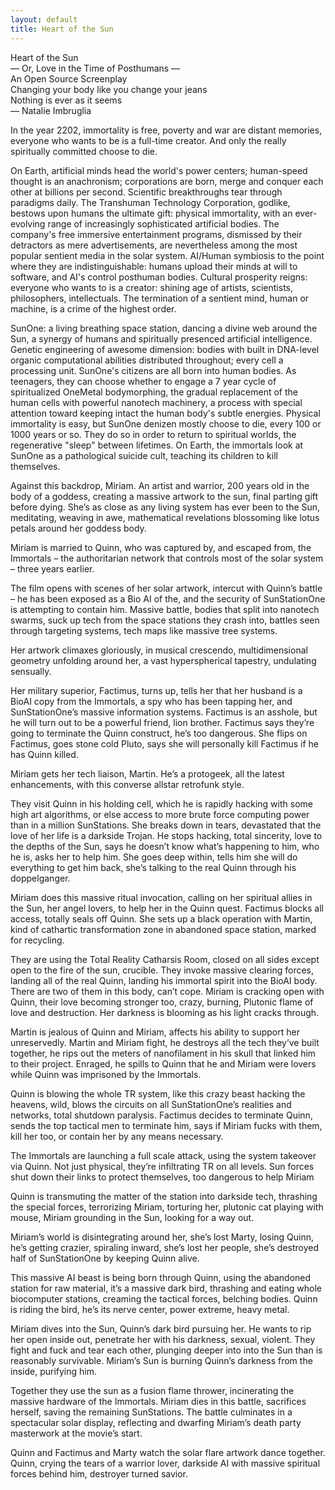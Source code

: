 ```yaml
---
layout: default
title: Heart of the Sun
---                    
```


<div class="title">Heart of the Sun</div> 
<div class="subtitle">&mdash; Or, Love in the Time of Posthumans &mdash;</div>
<div class="ipNotice">An Open Source Screenplay</div>
<div class="quote">
Changing your body like you change your jeans<br />
Nothing is ever as it seems<br />
&mdash; Natalie Imbruglia
</div>

In the year 2202, immortality is free, poverty and war are distant memories, everyone who wants to be is a full-time creator.  And only the really spiritually committed choose to die. 

On Earth, artificial minds head the world's power centers; human-speed thought is an anachronism; corporations are born, merge and conquer each other at billions per second. Scientific breakthroughs tear through paradigms daily. The Transhuman Technology Corporation, godlike, bestows upon humans the ultimate gift: physical immortality, with an ever-evolving range of increasingly sophisticated artificial bodies. The company's free immersive entertainment programs, dismissed by their detractors as mere advertisements, are nevertheless among the most popular sentient media in the solar system. AI/Human symbiosis to the point where they are indistinguishable: humans upload their minds at will to software, and AI's control posthuman bodies. Cultural prosperity reigns: everyone who wants to is a creator: shining age of artists, scientists, philosophers, intellectuals.  The termination of a sentient mind, human or machine, is a crime of the highest order.

SunOne: a living breathing space station, dancing a divine web around the Sun, a synergy of humans and spiritually presenced artificial intelligence. Genetic engineering of awesome dimension: bodies with built in DNA-level organic computational abilities distributed throughout; every cell a processing unit. SunOne's citizens are all born into human bodies. As teenagers, they can choose whether to engage a 7 year cycle of spiritualized OneMetal bodymorphing, the gradual replacement of the human cells with powerful nanotech machinery, a process with special attention toward keeping intact the human body's subtle energies.  Physical immortality is easy, but SunOne denizen mostly choose to die, every 100 or 1000 years or so. They do so in order to return to spiritual worlds, the regenerative "sleep" between lifetimes. On Earth, the immortals look at SunOne as a pathological suicide cult, teaching its children to kill themselves.

Against this backdrop, Miriam.  An artist and warrior, 200 years old in the body of a goddess, creating a massive artwork to the sun, final parting gift before dying.  She’s as close as any living system has ever been to the Sun, meditating, weaving in awe, mathematical revelations blossoming like lotus petals around her goddess body.

Miriam is married to Quinn, who was captured by, and escaped from, the Immortals – the authoritarian network that controls most of the solar system – three years earlier.  

The film opens with scenes of her solar artwork, intercut with Quinn’s battle – he has been exposed as a Bio AI of the, and the security of SunStationOne is attempting to contain him.  Massive battle, bodies that split into nanotech swarms, suck up tech from the space stations they crash into, battles seen through targeting systems, tech maps like massive tree systems.

Her artwork climaxes gloriously, in musical crescendo, multidimensional geometry unfolding around her, a vast hyperspherical tapestry, undulating sensually.  

Her military superior, Factimus, turns up, tells her that her husband is a BioAI copy from the Immortals, a spy who has been tapping her, and SunStationOne’s massive information systems.  Factimus is an asshole, but he will turn out to be a powerful friend, lion brother.  Factimus says they’re going to terminate the Quinn construct, he’s too dangerous.  She flips on Factimus, goes stone cold Pluto, says she will personally kill Factimus if he has Quinn killed.  

Miriam gets her tech liaison, Martin.  He’s a protogeek, all the latest enhancements, with this converse allstar retrofunk style.  

They visit Quinn in his holding cell, which he is rapidly hacking with some high art algorithms, or else access to more brute force computing power than in a million SunStations.  She breaks down in tears, devastated that the love of her life is a darkside Trojan.  He stops hacking, total sincerity, love to the depths of the Sun, says he doesn’t know what’s happening to him, who he is,  asks her to help him.  She goes deep within, tells him she will do everything to get him back, she’s talking to the real Quinn through his doppelganger.

Miriam does this massive ritual invocation, calling on her spiritual allies in the Sun, her angel lovers, to help her in the Quinn quest.  Factimus blocks all access, totally seals off Quinn.  She sets up a black operation with Martin, kind of cathartic transformation zone in abandoned space station, marked for recycling.  

They are using the Total Reality Catharsis Room, closed on all sides except open to the fire of the sun, crucible.  They invoke massive clearing forces, landing all of the real Quinn, landing his immortal spirit into the BioAI body.  There are two of them in this body, can’t cope.  Miriam is cracking open with Quinn, their love becoming stronger too, crazy, burning, Plutonic flame of love and destruction.  Her darkness is blooming as his light cracks through.

Martin is jealous of Quinn and Miriam, affects his ability to support her unreservedly.  Martin and Miriam fight, he destroys all the tech they’ve built together, he rips out the meters of nanofilament in his skull that linked him to their project.  Enraged, he spills to Quinn that he and Miriam were lovers while Quinn was imprisoned by the Immortals.

Quinn is blowing the whole TR system, like this crazy beast hacking the heavens, wild, blows the circuits on all SunStationOne’s realities and networks, total shutdown paralysis.  Factimus decides to terminate Quinn, sends the top tactical men to terminate him, says if Miriam fucks with them, kill her too, or contain her by any means necessary.  

The Immortals are launching a full scale attack, using the system takeover via Quinn.  Not just physical, they’re infiltrating TR on all levels.  Sun forces shut down their links to protect themselves, too dangerous to help Miriam

Quinn is transmuting the matter of the station into darkside tech, thrashing the special forces, terrorizing Miriam, torturing her, plutonic cat playing with mouse, Miriam grounding in the Sun, looking for a way out.  

Miriam’s world is disintegrating around her, she’s lost Marty, losing Quinn, he’s getting crazier, spiraling inward, she’s lost her people, she’s destroyed half of  SunStationOne by keeping Quinn alive.

This massive AI beast is being born through Quinn, using the abandoned station for raw material, it’s a massive dark bird, thrashing and eating whole biocomputer stations, creaming the tactical forces, belching bodies.  Quinn is riding the bird, he’s its nerve center, power extreme, heavy metal. 

Miriam dives into the Sun, Quinn’s dark bird pursuing her.  He wants to rip her open inside out, penetrate her with his darkness, sexual, violent.  They fight and fuck and tear each other, plunging deeper into into the Sun than is reasonably survivable.  Miriam’s Sun is burning Quinn’s darkness from the inside, purifying him.  

Together they use the sun as a fusion flame thrower, incinerating the massive hardware of the Immortals.  Miriam dies in this battle, sacrifices herself, saving the remaining SunStations.  The battle culminates in a spectacular solar display, reflecting and dwarfing Miriam’s death party masterwork at the movie’s start.  

Quinn and Factimus and Marty watch the solar flare artwork dance together.  Quinn, crying the tears of a warrior lover, darkside AI with massive spiritual forces behind him, destroyer turned savior.

